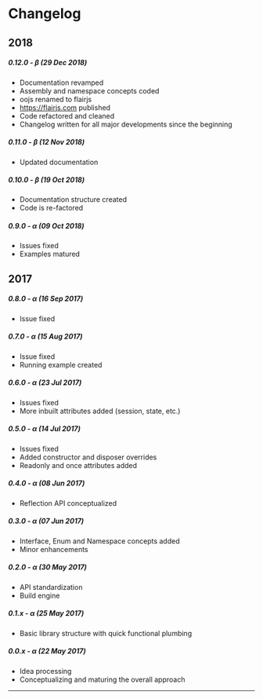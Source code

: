 Changelog
===

## 2018

##### 0.12.0 - &beta; (29 Dec 2018)

* Documentation revamped
* Assembly and namespace concepts coded
* oojs renamed to flairjs
* https://flairjs.com published
* Code refactored and cleaned
* Changelog written for all major developments since the beginning

##### 0.11.0 - &beta; (12 Nov 2018)

* Updated documentation

##### 0.10.0 - &beta; (19 Oct 2018)

* Documentation structure created
* Code is re-factored

##### 0.9.0 - &alpha; (09 Oct 2018)

* Issues fixed
* Examples matured

## 2017

##### 0.8.0 - &alpha; (16 Sep 2017)

* Issue fixed

##### 0.7.0 - &alpha; (15 Aug 2017)

* Issue fixed
* Running example created

##### 0.6.0 - &alpha; (23 Jul 2017)

* Issues fixed
* More inbuilt attributes added (session, state, etc.)

##### 0.5.0 - &alpha; (14 Jul 2017)

* Issues fixed
* Added constructor and disposer overrides
* Readonly and once attributes added

##### 0.4.0 - &alpha; (08 Jun 2017)
* Reflection API conceptualized

##### 0.3.0 - &alpha; (07 Jun 2017)

* Interface, Enum and Namespace concepts added
* Minor enhancements

##### 0.2.0 - &alpha; (30 May 2017)

* API standardization
* Build engine

##### 0.1.x - &alpha; (25 May 2017)

* Basic library structure with quick functional plumbing

##### 0.0.x - &alpha; (22 May 2017)

* Idea processing
* Conceptualizing and maturing the overall approach

---
